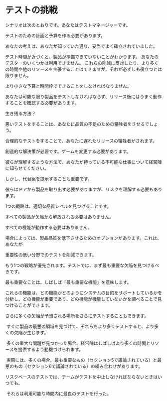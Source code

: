# テストの挑戦

シナリオは次のとおりです。あなたはテストマネージャーです。

テストのための計画と予算を作る必要があります。

あなたの考えは、あなたが知っていた通り、妥当でよく確立されていました。

テスト時間が近づくと、製品が準備できていないことがわかります。 あなたのテスターのいくつかは利用できません。 これらの削減に反対したり、より多くの時間や他のリソースを主張することはできますが、それが必ずしも役立つとは限りません。

より小さな予算と時間枠でできることをしなければなりません。

あなたは可能な限り製品をテストしなければならず、リリース後にはうまく動作することを確認する必要があります。

生き残る方法？

悪いテストをすることは、あなたに品質の不足のための犠牲者をさせるでしょう。

合理的なテストをすることで、あなたに遅れたリリースの犠牲者がされます。

創造的な解決策が必要です。ゲームを変更する必要があります。

彼らが理解するような方法で、あなたが持っている不可能な仕事について経営陣に知らせてください。

しかし、代替案を提示することも重要です。

彼らはドアから製品を取り出す必要がありますが、リスクを理解する必要もあります。

1つの戦略は、適切な品質レベルを見つけることです。

すべての製品が欠陥から解放される必要はありません。

すべての機能が動作する必要はありません。

場合によっては、製品品質を低下させるためのオプションがあります。これは、あなたが

重要性の低い分野でのテストを削減できます。

もう1つの戦略が優先されます。テストでは、まず最も重要な欠陥を見つけるべきです。

最も重要なことは、しばしば「最も重要な機能」を意味します。

これらの機能は、どの機能がどのようにシステムの目的をサポートしているかを分析し、どの機能が重要であり、どの機能が機能していないかを調べることで見つけることができます。

さらに多くの欠陥が予想される場所をさらにテストすることもできます。

 すぐに製品の最悪の領域を見つけて、それらをより多くテストすると、より多くの欠陥が生じます。

 多くの重大な問題が見つかった場合、経営陣はしばしばより多くの時間とリソースを提供するよう動機づけられます。

 実際には、多くの場合、最も重要なもの（セクション5で議論されている）と最悪のもの（セクション6で議論されている）の組み合わせがあります。

リスクベースのテストでは、チームがテストを中止しなければならないときはいつでも、

 それらは利用可能な時間内に最良のテストを行った。


